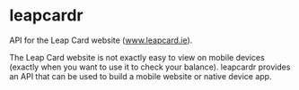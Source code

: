 leapcardr
=========

API for the Leap Card website (www.leapcard.ie).

The Leap Card website is not exactly easy to view on mobile devices (exactly
when you want to use it to check your balance). leapcardr provides an API that
can be used to build a mobile website or native device app.
